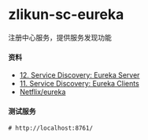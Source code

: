 # zlikun-sc-eureka
注册中心服务，提供服务发现功能

#### 资料
- [12. Service Discovery: Eureka Server](http://cloud.spring.io/spring-cloud-static/Finchley.RELEASE/multi/multi_spring-cloud-eureka-server.html)
- [11. Service Discovery: Eureka Clients](http://cloud.spring.io/spring-cloud-static/Finchley.RELEASE/multi/multi__service_discovery_eureka_clients.html)
- [Netflix/eureka](https://github.com/Netflix/eureka)

#### 测试服务
```
# http://localhost:8761/
```